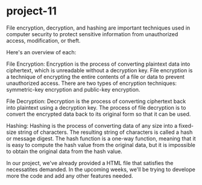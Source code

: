 # project-11
File encryption, decryption, and hashing are important techniques used in computer security to protect sensitive information from unauthorized access, modification, or theft. 

Here's an overview of each:

File Encryption:
Encryption is the process of converting plaintext data into ciphertext, which is unreadable without a decryption key. 
File encryption is a technique of encrypting the entire contents of a file or data to prevent unauthorized access. 
There are two types of encryption techniques: symmetric-key encryption and public-key encryption.

File Decryption:
Decryption is the process of converting ciphertext back into plaintext using a decryption key. 
The process of file decryption is to convert the encrypted data back to its original form so that it can be used.

Hashing:
Hashing is the process of converting data of any size into a fixed-size string of characters. 
The resulting string of characters is called a hash or message digest. 
The hash function is a one-way function, meaning that it is easy to compute the hash value from the original data, but it is impossible to obtain the original data from the hash value.

In our project, we've already provided a HTML file that satisfies the necessatites demanded. In the upcoming weeks, we'll be trying to develope more the code and add any other features needed.
